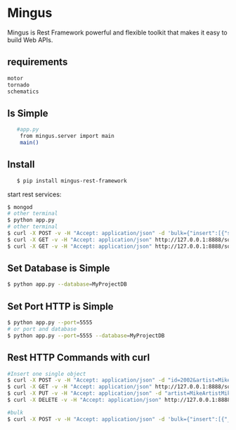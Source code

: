 Mingus
======

Mingus is Rest Framework powerful and flexible toolkit that makes it easy to build Web APIs.

requirements
------------
```sh
motor
tornado
schematics
```

Is Simple
---------
```sh
   #app.py
    from mingus.server import main
    main()
```

Install
-------
```sh
   $ pip install mingus-rest-framework
```

start rest services:
```sh
$ mongod
# other terminal
$ python app.py
# other terminal
$ curl -X POST -v -H "Accept: application/json" -d 'bulk={"insert":[{"slug":"1","song":"My Funny Valentine"},{"slug":"2","song":"500 Miles High"},{"slug":"3","song":"All of Me"}]}' http://127.0.0.1:8888/song/
$ curl -X GET -v -H "Accept: application/json" http://127.0.0.1:8888/song
$ curl -X GET -v -H "Accept: application/json" http://127.0.0.1:8888/song/?slug=1
```

Set Database is Simple
----------------------
```sh
$ python app.py --database=MyProjectDB
```

Set Port HTTP is Simple
-----------------------
```sh
$ python app.py --port=5555
# or port and database
$ python app.py --port=5555 --database=MyProjectDB
```

Rest HTTP Commands with curl
----------------------------
```sh
#Insert one single object
$ curl -X POST -v -H "Accept: application/json" -d "id=2002&artist=MikeArtistMike&song=SongToSongSong&rank=8001" http://127.0.0.1:8888/song/
$ curl -X GET -v -H "Accept: application/json" http://127.0.0.1:8888/song/8888d58dd1e5ba35fc062788/?id=2002
$ curl -X PUT -v -H "Accept: application/json" -d "artist=MikeArtistMike&song=SongToSongSong&rank=1021" http://127.0.0.1:8888/song/?id=2002
$ curl -X DELETE -v -H "Accept: application/json" http://127.0.0.1:8888/song/8888d58dd1e5ba35fc062788/?id=2002

#bulk
$ curl -X POST -v -H "Accept: application/json" -d 'bulk={"insert":[{"_id":1,"song":"My Funny Valentine"},{"_id":2,"song":"500 Miles High"},{"_id":3,"song":"All of Me"}]}' http://127.0.0.1:8888/song/
```
   
